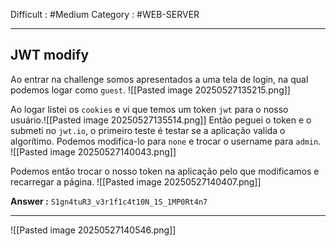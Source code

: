 Difficult : #Medium Category : #WEB-SERVER
***
## JWT modify
Ao entrar na challenge somos apresentados a uma tela de login, na qual podemos logar como `guest`.
![[Pasted image 20250527135215.png]]

Ao logar listei os `cookies` e vi que temos um token `jwt` para o nosso usuário.![[Pasted image 20250527135514.png]]
Então peguei o token e o submeti no `jwt.io`, o primeiro teste é testar se a aplicação valida o algorítimo. Podemos modifica-lo para `none` e trocar o username para `admin`.
![[Pasted image 20250527140043.png]]

Podemos então trocar o nosso token na aplicação pelo que modificamos e recarregar a página.
![[Pasted image 20250527140407.png]]

**Answer :** `S1gn4tuR3_v3r1f1c4t10N_1S_1MP0Rt4n7`
***
![[Pasted image 20250527140546.png]]